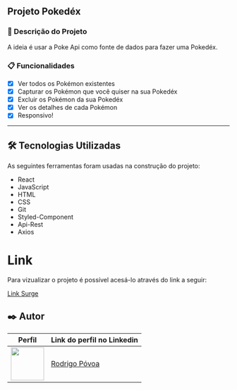 ## Projeto Pokedéx

### 🚀 Descrição do Projeto
 A ideia é usar a Poke Api como fonte de dados para fazer uma Pokedéx. 
 
### 📋 Funcionalidades
- [x] Ver todos os Pokémon existentes
- [x] Capturar os Pokémon que você quiser na sua Pokedéx
- [x] Excluir os Pokémon da sua Pokedéx
- [x] Ver os detalhes de cada Pokémon
- [x] Responsivo!
---

## 🛠️ Tecnologias Utilizadas

As seguintes ferramentas foram usadas na construção do projeto:

- React
- JavaScript
- HTML
- CSS
- Git
- Styled-Component
- Api-Rest
- Axios

# Link 
Para vizualizar o projeto é possível acesá-lo através do link a seguir:

<a href="https://bewildered-waste.surge.sh/" target="_blank">Link Surge</a>

## ✒️ Autor
Perfil      | Link do perfil no Linkedin
--------- | ------
[<img src="https://avatars.githubusercontent.com/jrpovoa" width="75px;"/>](https://github.com/jrpovoa) |  [ Rodrigo Póvoa ](https://www.linkedin.com/in/rodrigo-p%C3%B3voa/)
